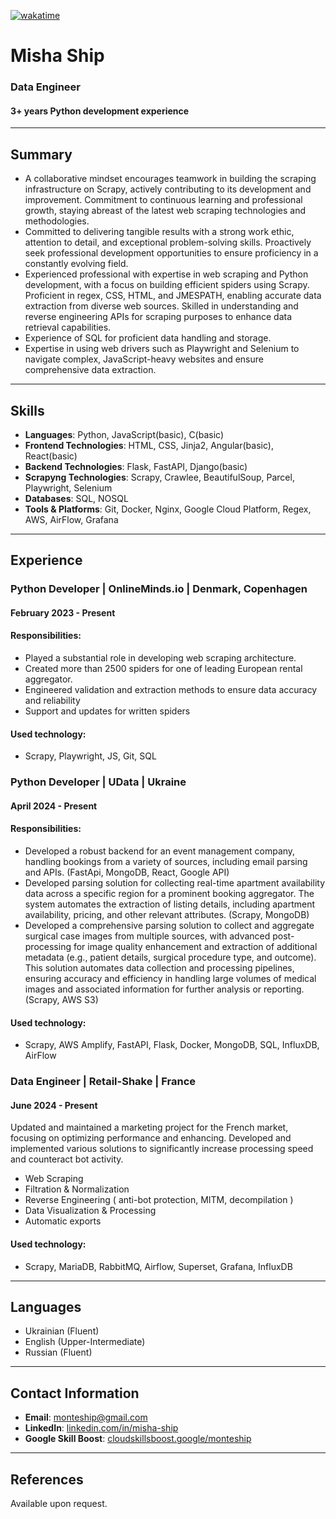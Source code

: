 [![wakatime](https://wakatime.com/badge/user/081b7213-a723-4232-a686-b6ee892abe35.svg)](https://wakatime.com/@081b7213-a723-4232-a686-b6ee892abe35)

# Misha Ship
### Data Engineer
#### 3+ years Python development experience

---

## Summary
- A collaborative mindset encourages teamwork in building the scraping infrastructure on Scrapy, actively contributing to its development and improvement. Commitment to continuous learning and professional growth, staying abreast of the latest web scraping technologies and methodologies.
- Committed to delivering tangible results with a strong work ethic, attention to detail, and exceptional problem-solving skills. Proactively seek professional development opportunities to ensure proficiency in a constantly evolving field.
- Experienced professional with expertise in web scraping and Python development, with a focus on building efficient spiders using Scrapy. Proficient in regex, CSS, HTML, and JMESPATH, enabling accurate data extraction from diverse web sources. Skilled in understanding and reverse engineering APIs for scraping purposes to enhance data retrieval capabilities.
- Experience of SQL for proficient data handling and storage.
- Expertise in using web drivers such as Playwright and Selenium to navigate complex, JavaScript-heavy websites and ensure comprehensive data extraction.

---

## Skills
- **Languages**: Python, JavaScript(basic), C(basic)
- **Frontend Technologies**: HTML, CSS, Jinja2, Angular(basic), React(basic)
- **Backend Technologies**: Flask, FastAPI, Django(basic)
- **Scrapyng Technologies**: Scrapy, Crawlee, BeautifulSoup, Parcel, Playwright, Selenium
- **Databases**: SQL, NOSQL
- **Tools & Platforms**: Git, Docker, Nginx, Google Cloud Platform, Regex, AWS, AirFlow, Grafana

---

## Experience

### Python Developer | OnlineMinds.io | Denmark, Copenhagen
#### February 2023 - Present
#### Responsibilities:
- Played a substantial role in developing web scraping architecture.
- Created more than 2500 spiders for one of leading European rental aggregator.
- Engineered validation and extraction methods to ensure data accuracy and reliability
- Support and updates for written spiders
#### Used technology:
- Scrapy, Playwright, JS, Git, SQL

### Python Developer | UData | Ukraine
#### April 2024 - Present
#### Responsibilities:
- Developed a robust backend for an event management company, handling bookings from a variety of sources, including email parsing and APIs.
  (FastApi, MongoDB, React, Google API) 
- Developed parsing solution for collecting real-time apartment availability data across a specific region for a prominent booking aggregator. 
  The system automates the extraction of listing details, including apartment availability, pricing, and other relevant attributes.
  (Scrapy, MongoDB)
- Developed a comprehensive parsing solution to collect and aggregate surgical case images from multiple sources, 
  with advanced post-processing for image quality enhancement and extraction of additional metadata (e.g., patient details, surgical procedure type, and outcome). 
  This solution automates data collection and processing pipelines, ensuring accuracy and efficiency in handling large volumes of medical images and associated information for further analysis or reporting.
  (Scrapy, AWS S3)
#### Used technology:
- Scrapy, AWS Amplify, FastAPI, Flask, Docker, MongoDB, SQL, InfluxDB, AirFlow

### Data Engineer | Retail-Shake | France
#### June 2024 - Present
Updated and maintained a marketing project for the French market, focusing on optimizing performance and enhancing. 
Developed and implemented various solutions to significantly increase processing speed and counteract bot activity. 
- Web Scraping
- Filtration & Normalization 
- Reverse Engineering ( anti-bot protection, MITM, decompilation )
- Data Visualization & Processing 
- Automatic exports
#### Used technology:
- Scrapy, MariaDB, RabbitMQ, Airflow, Superset, Grafana, InfluxDB

 
---
## Languages
- Ukrainian (Fluent)
- English (Upper-Intermediate)
- Russian (Fluent)

---

## Contact Information
- **Email**: monteship@gmail.com
- **LinkedIn**: [linkedin.com/in/misha-ship](https://www.linkedin.com/in/misha-ship-383329204/)
- **Google Skill Boost**: [cloudskillsboost.google/monteship](https://www.cloudskillsboost.google/public_profiles/2c8d1dd0-34af-4168-855d-1da8ac643156)
---

## References
Available upon request.

